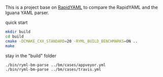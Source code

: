 This is a project base on [RapidYAML](https://github.com/biojppm/rapidyaml) to compare the RapidYAML and  the Iguana YAML parser.



quick start

```bash
mkdir build
cd build
cmake -DCMAKE_CXX_STANDARD=20 -RYML_BUILD_BENCHMARKS=ON ..
make
```

stay in the "build" folder

```bash
./bin/ryml-bm-parse ../bm/cases/appveyor.yml 
./bin/ryml-bm-parse ../bm/cases/travis.yml
```

